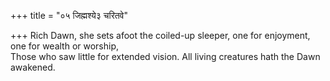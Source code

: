 +++
title = "०५ जिह्मश्ये३ चरितवे"

+++
Rich Dawn, she sets afoot the coiled-up sleeper, one for enjoyment, one for wealth or worship,  
     Those who saw little for extended vision. All living creatures hath the Dawn awakened.